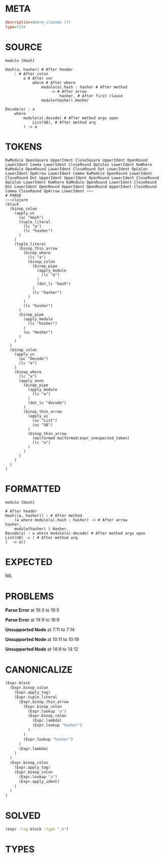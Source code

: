 # META
~~~ini
description=where_clauses (7)
type=file
~~~
# SOURCE
~~~roc
module [Hash]

Hash(a, hasher) # After header
	: # After colon
		a # After var
			where # After where
				module(a).hash : hasher # After method
					-> # After arrow
						hasher, # After first clause
				module(hasher).Hasher

Decode(a) : a
	where
		module(a).decode( # After method args open
			List(U8), # After method arg
		) -> a
~~~
# TOKENS
~~~text
KwModule OpenSquare UpperIdent CloseSquare UpperIdent OpenRound LowerIdent Comma LowerIdent CloseRound OpColon LowerIdent KwWhere KwModule OpenRound LowerIdent CloseRound Dot LowerIdent OpColon LowerIdent OpArrow LowerIdent Comma KwModule OpenRound LowerIdent CloseRound Dot UpperIdent UpperIdent OpenRound LowerIdent CloseRound OpColon LowerIdent KwWhere KwModule OpenRound LowerIdent CloseRound Dot LowerIdent OpenRound UpperIdent OpenRound UpperIdent CloseRound Comma CloseRound OpArrow LowerIdent ~~~
# PARSE
~~~clojure
(block
  (binop_colon
    (apply_uc
      (uc "Hash")
      (tuple_literal
        (lc "a")
        (lc "hasher")
      )
    )
    (tuple_literal
      (binop_thin_arrow
        (binop_where
          (lc "a")
          (binop_colon
            (binop_pipe
              (apply_module
                (lc "a")
              )
              (dot_lc "hash")
            )
            (lc "hasher")
          )
        )
        (lc "hasher")
      )
      (binop_pipe
        (apply_module
          (lc "hasher")
        )
        (uc "Hasher")
      )
    )
  )
  (binop_colon
    (apply_uc
      (uc "Decode")
      (lc "a")
    )
    (binop_where
      (lc "a")
      (apply_anon
        (binop_pipe
          (apply_module
            (lc "a")
          )
          (dot_lc "decode")
        )
        (binop_thin_arrow
          (apply_uc
            (uc "List")
            (uc "U8")
          )
          (binop_thin_arrow
            (malformed malformed:expr_unexpected_token)
            (lc "a")
          )
        )
      )
    )
  )
)
~~~
# FORMATTED
~~~roc
module [Hash]

# After header
Hash((a, hasher)) : # After method
	(a where module(a).hash : hasher) -> # After arrow
hasher,
	module(hasher) | Hasher,
Decode(a) : a where module(a).decode( # After method args open
List(U8) -> ( # After method arg
)  -> a))
~~~
# EXPECTED
NIL
# PROBLEMS
**Parse Error**
at 16:3 to 16:5

**Parse Error**
at 14:9 to 16:9

**Unsupported Node**
at 7:11 to 7:14

**Unsupported Node**
at 10:11 to 10:19

**Unsupported Node**
at 14:9 to 14:12

# CANONICALIZE
~~~clojure
(Expr.block
  (Expr.binop_colon
    (Expr.apply_tag)
    (Expr.tuple_literal
      (Expr.binop_thin_arrow
        (Expr.binop_colon
          (Expr.lookup "a")
          (Expr.binop_colon
            (Expr.lambda)
            (Expr.lookup "hasher")
          )
        )
        (Expr.lookup "hasher")
      )
      (Expr.lambda)
    )
  )
  (Expr.binop_colon
    (Expr.apply_tag)
    (Expr.binop_colon
      (Expr.lookup "a")
      (Expr.apply_ident)
    )
  )
)
~~~
# SOLVED
~~~clojure
(expr :tag block :type "_b")
~~~
# TYPES
~~~roc
~~~
